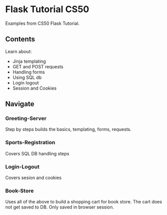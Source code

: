 # Flask Tutorial CS50
Examples from CS50 Flask Tutorial.

## Contents
Learn about:
- Jinja templating
- GET and POST requests
- Handling forms
- Using SQL db
- Login logout 
- Session and Cookies

## Navigate

### Greeting-Server
Step by steps builds the basics, templating, forms, requests.

### Sports-Registration
Covers SQL DB handling steps

### Login-Logout
Covers sesion and cookies

### Book-Store
Uses all of the above to build a shopping cart for book store. The cart does not get saved to DB. Only saved in browser session.
